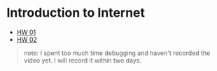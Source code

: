# Introduction to Internet

- [HW 01](https://leo5358.github.io/introduction_to_internet/)
- [HW 02](https://github.com/leo5358/introduction_to_internet/blob/main/web/app/(tabs)/index.tsx) 
> note: I spent too much time debugging and haven't recorded the video yet. I will record it within two days.
